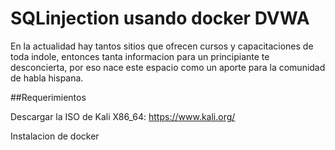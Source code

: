 # SQLinjection usando docker DVWA

En la actualidad hay tantos sitios que ofrecen cursos y capacitaciones de toda indole, entonces tanta informacion para un principiante te desconcierta, por eso nace este espacio como un aporte para la comunidad de habla hispana.

##Requerimientos

Descargar la ISO de Kali X86_64: https://www.kali.org/


Instalacion de docker

